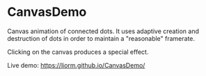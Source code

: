 # CanvasDemo

Canvas animation of connected dots. 
It uses adaptive creation and destruction of dots in order to maintain a "reasonable" framerate.

Clicking on the canvas produces a special effect.

Live demo: https://liorm.github.io/CanvasDemo/
